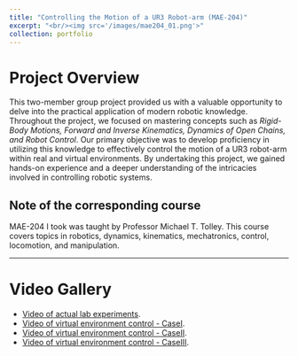 ```yaml
---
title: "Controlling the Motion of a UR3 Robot-arm (MAE-204)"
excerpt: "<br/><img src='/images/mae204_01.png'>"
collection: portfolio
---
```


# Project Overview

This two-member group project provided us with a valuable opportunity to delve into the practical application of modern robotic knowledge. Throughout the project, we focused on mastering concepts such as *Rigid-Body Motions, Forward and Inverse Kinematics, Dynamics of Open Chains, and Robot Control*. Our primary objective was to develop proficiency in utilizing this knowledge to effectively control the motion of a UR3 robot-arm within real and virtual environments. By undertaking this project, we gained hands-on experience and a deeper understanding of the intricacies involved in controlling robotic systems.

## Note of the corresponding course

MAE-204 I took was taught by Professor Michael T. Tolley. This course covers topics in robotics, dynamics, kinematics, mechatronics, control, locomotion, and manipulation.

***

# Video Gallery

* [Video of actual lab experiments](https://youtube.com/shorts/Fn-XoVU6Rbc).
* [Video of virtual environment control - CaseI](https://youtu.be/e6UoJgc4KDk).
* [Video of virtual environment control - CaseII](https://youtu.be/e6UoJgc4KDk).
* [Video of virtual environment control - CaseIII](https://youtu.be/O20FujifXaI).
